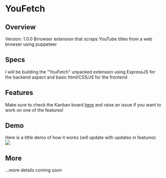 # YouFetch

## Overview
Version: 1.0.0
Brrowser extension that scraps YouTube titles from a web browser using puppeteer  

## Specs
I will be building the "YouFetch" unpacked extension using ExpressJS for the backend aspect and basic html/CSS/JS for the frontend

## Features
Make sure to check the Kanban board [here](https://www.figma.com/board/L7wDKDxPugZ3aMLXLRre0P/Search-Youtube?node-id=13%3A3612&t=Wafg76mmqyLNNcf7-1) and raise an issue if you want to work on one of the features!

## Demo
Here is a little demo of how it works (will update with updates in features)
![](https://github.com/Mike-Jagger/YouFetch/Demo/demo1.gif)
## More
...more details coming soon
